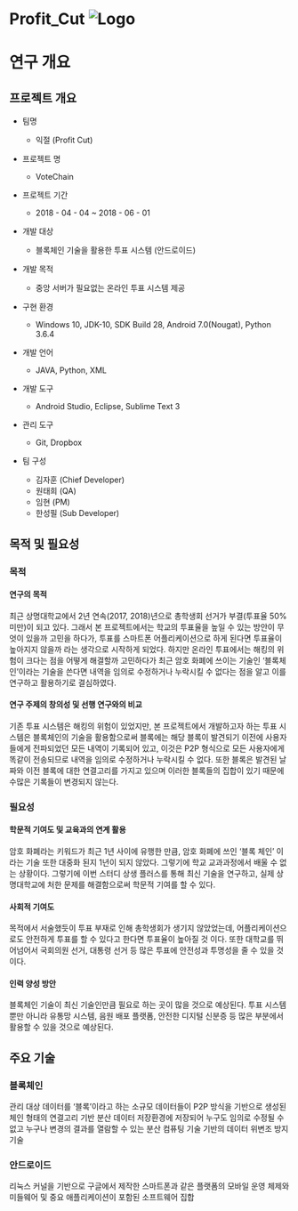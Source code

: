 ﻿# Profit_Cut ![Logo](https://github.com/201311105/Profit_Cut/blob/master/Doc/README/logo.png)

# 연구 개요
## 프로젝트 개요
- 팀명
  * 익절 (Profit Cut)

- 프로젝트 명
  * VoteChain

- 프로젝트 기간
  * 2018 - 04 - 04 ~ 2018 - 06 - 01

- 개발 대상
  * 블록체인 기술을 활용한 투표 시스템 (안드로이드)

- 개발 목적
  * 중앙 서버가 필요없는 온라인 투표 시스템 제공

- 구현 환경
  * Windows 10, JDK-10, SDK Build 28, Android 7.0(Nougat), Python 3.6.4

- 개발 언어
  * JAVA, Python, XML

- 개발 도구
  * Android Studio, Eclipse, Sublime Text 3

- 관리 도구
  * Git, Dropbox

- 팀 구성
  * 김자훈 (Chief Developer)
  * 원태희 (QA)
  * 임현 (PM)
  * 한성필 (Sub Developer)


## 목적 및 필요성
### 목적
#### 연구의 목적
  최근 상명대학교에서 2년 연속(2017, 2018)년으로 총학생회 선거가 부결(투표율 50% 미만)이 되고 있다. 그래서 본 프로젝트에서는 학교의 투표율을 높일 수 있는 방안이 무엇이 있을까 고민을 하다가, 투표를 스마트폰 어플리케이션으로 하게 된다면 투표율이 높아지지 않을까 라는 생각으로 시작하게 되었다.
  하지만 온라인 투표에서는 해킹의 위험이 크다는 점을 어떻게 해결할까 고민하다가 최근 암호 화폐에 쓰이는 기술인 ‘블록체인’이라는 기술을 쓴다면 내역을 임의로 수정하거나 누락시킬 수 없다는 점을 알고 이를 연구하고 활용하기로 결심하였다.

#### 연구 주제의 창의성 및 선행 연구와의 비교
  기존 투표 시스템은 해킹의 위험이 있었지만, 본 프로젝트에서 개발하고자 하는 투표 시스템은 블록체인의 기술을 활용함으로써 블록에는 해당 블록이 발견되기 이전에 사용자들에게 전파되었던 모든 내역이 기록되어 있고, 이것은 P2P 형식으로 모든 사용자에게 똑같이 전송되므로 내역을 임의로 수정하거나 누락시킬 수 없다.
  또한 블록은 발견된 날짜와 이전 블록에 대한 연결고리를 가지고 있으며 이러한 블록들의 집합이 있기 때문에 수많은 기록들이 변경되지 않는다.

### 필요성
#### 학문적 기여도 및 교육과의 연계 활용
  암호 화폐라는 키워드가 최근 1년 사이에 유행한 만큼, 암호 화폐에 쓰인 ‘블록 체인’ 이라는 기술 또한 대중화 된지 1년이 되지 않았다. 그렇기에 학교 교과과정에서 배울 수 없는 상황이다. 그렇기에 이번 스터디 상생 플러스를 통해 최신 기술을 연구하고, 실제 상명대학교에 처한 문제를 해결함으로써 학문적 기여를 할 수 있다.

#### 사회적 기여도
  목적에서 서술했듯이 투표 부재로 인해 총학생회가 생기지 않았었는데, 어플리케이션으로도 안전하게 투표를 할 수 있다고 한다면 투표율이 높아질 것 이다. 또한 대학교를 뛰어넘어서 국회의원 선거, 대통령 선거 등 많은 투표에 안전성과 투명성을 줄 수 있을 것 이다.

#### 인력 양성 방안
  블록체인 기술이 최신 기술인만큼 필요로 하는 곳이 많을 것으로 예상된다. 투표 시스템뿐만 아니라 유통망 시스템, 음원 배포 플랫폼, 안전한 디지털 신분증 등 많은 부분에서 활용할 수 있을 것으로 예상된다.


## 주요 기술
### 블록체인
  관리 대상 데이터를 ‘블록’이라고 하는 소규모 데이터들이 P2P 방식을 기반으로 생성된 체인 형태의 연결고리 기반 분산 데이터 저장환경에 저장되어 누구도 임의로 수정될 수 없고 누구나 변경의 결과를 열람할 수 있는 분산 컴퓨팅 기술 기반의 데이터 위변조 방지 기술

### 안드로이드
  리눅스 커널을 기반으로 구글에서 제작한 스마트폰과 같은 플랫폼의 모바일 운영 체제와 미들웨어 및 중요 애플리케이션이 포함된 소프트웨어 집합